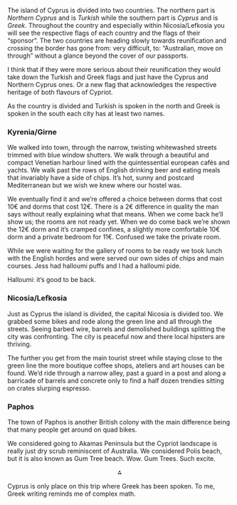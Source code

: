 The island of Cyprus is divided into two countries. The northern part is *Northern Cyprus* and is *Turkish* while the southern part is *Cyprus* and is *Greek*. Throughout the country and especially within Nicosia/Lefkosia you will see the respective flags of each country and the flags of their “sponsor”. The two countries are heading slowly towards reunification and crossing the border has gone from: very difficult, to: “Australian, move on through” without a glance beyond the cover of our passports.

I think that if they were more serious about their reunification they would take down the Turkish and Greek flags and just have the Cyprus and Northern Cyprus ones. Or a new flag that acknowledges the respective heritage of both flavours of Cypriot.

As the country is divided and Turkish is spoken in the north and Greek is spoken in the south each city has at least two names.

### Kyrenia/Girne
We walked into town, through the narrow, twisting whitewashed streets trimmed with blue window shutters. We walk through a beautiful and compact Venetian harbour lined with the quintessential european cafés and yachts. We walk past the rows of English drinking beer and eating meals that invariably have a side of chips. It’s hot, sunny and postcard Mediterranean but we wish we knew where our hostel was. 

We eventually find it and we’re offered a choice between dorms that cost 10€ and dorms that cost 12€. There is a 2€ difference in quality the man says without really explaining what that means. When we come back he’ll show us; the rooms are not ready yet. When we do come back we’re shown the 12€ dorm and it’s cramped confines, a slightly more comfortable 10€ dorm and a private bedroom for 11€. Confused we take the private room.

While we were waiting for the gallery of rooms to be ready we took lunch with the English hordes and were served our own sides of chips and main courses. Jess had halloumi puffs and I had a halloumi pide. 

Halloumi: it’s good to be back.

### Nicosia/Lefkosia
Just as Cyprus the island is divided, the capital Nicosia is divided too. We grabbed some bikes and rode along the green line and all through the streets. Seeing barbed wire, barrels and demolished buildings splitting the city was confronting. The city is peaceful now and there local hipsters are thriving.

The further you get from the main tourist street while staying close to the green line the more boutique coffee shops, ateliers and art houses can be found. We’d ride through a narrow alley, past a guard in a post and along a barricade of barrels and concrete only to find a half dozen trendies sitting on crates slurping espresso.

### Paphos
The town of Paphos is another British colony with the main difference being that many people get around on quad bikes. 

We considered going to Akamas Peninsula but the Cypriot landscape is really just dry scrub reminiscent of Australia. We considered Polis beach, but it is also known as Gum Tree beach. Wow. Gum Trees. Such excite.

<p style="text-align:center;"> ⁂ </p>

Cyprus is only place on this trip where Greek has been spoken. To me, Greek writing reminds me of complex math.
